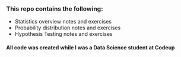 ### This repo contains the following:
- Statistics overview notes and exercises
- Probability distribution notes and exercises
- Hypothesis Testing notes and exercises


#### All code was created while I was a Data Science student at Codeup 


